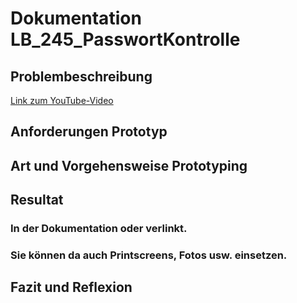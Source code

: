 # Dokumentation LB_245_PasswortKontrolle

## Problembeschreibung


[Link zum YouTube-Video](https://www.youtube.com/watch?v=VIDEO_ID)







## Anforderungen Prototyp





## Art und Vorgehensweise Prototyping




## Resultat 






   ### In der Dokumentation oder verlinkt.
   ### Sie können da auch Printscreens, Fotos usw. einsetzen.
## Fazit und Reflexion


